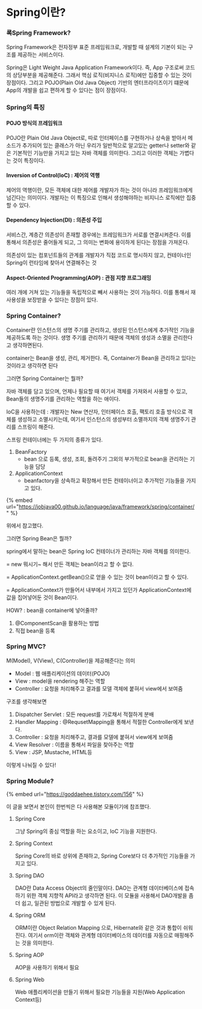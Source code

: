 # Spring이란?

### 록Spring Framework?

Spring Framework은 전자정부 표준 프레임워크로, 개발할 때 설계의 기본이 되는 구조를 제공하는 서비스이다.

Spring은 Light Weight Java Application Framework이다. 즉, App 구조로써 코드의 상당부분을 제공해준다. 그래서 핵심 로직\(비지니스 로직\)에만 집중할 수 있는 것이 장점이다. 그리고 POJO\(Plain Old Java Object\) 기반의 엔터프라이즈이기 떄문에 App의 개발을 쉽고 편하게 할 수 있다는 점이 장점이다.



### Spring의 특징

#### POJO 방식의 프레임워크

POJO란 Plain Old Java Object로, 따로 인터페이스를 구현하거나 상속을 받아서 메소드가 추가되어 있는 클래스가 아닌 우리가 일반적으로 알고있는 getter나 setter와 같은 기본적인 기능만을 가지고 있는 자바 객체를 의미한다. 그리고 이러한 객체는 가볍다는 것이 특징이다.

#### Inversion of Control\(IoC\) : 제어의 역행

제어의 역행이란, 모든 객체에 대한 제어를 개발자가 하는 것이 아니라 프레임워크에게 넘긴다는 의미이다. 개발자는 이 특징으로 인해서 생성해야하는 비지니스 로직에만 집중할 수 있다.

#### Dependency Injection\(DI\) : 의존성 주입

서비스간, 계층간 의존성이 존재할 경우에는 프레임워크가 서로를 연결시켜준다. 이를 통해서 의존성은 줄어들게 되고, 그 의미는 변화에 용이하게 된다는 장점을 가져온다.

의존성이 있는 컴포넌트들의 관계를 개발자가 직접 코드로 명시하지 않고, 컨테이너인 Spring이 런타임에 찾아서 연결해주는 것

#### Aspect-Oriented Programming\(AOP\) : 관점 지향 프로그래밍

여러 개에 거쳐 있는 기능들을 독립적으로 빼서 사용하는 것이 가능하다. 이를 통해서 재사용성을 보장받을 수 있다는 장점이 있다.



### Spring Container?

Container란 인스턴스의 생명 주기를 관리하고, 생성된 인스턴스에게 추가적인 기능을 제공하도록 하는 것이다. 생명 주기를 관리하기 때문에 객체의 생성과 소멸을 관리한다고 생각하면된다.

container는 Bean을 생성, 관리, 제거한다. 즉, Container가 Bean을 관리하고 있다는 것이라고 생각하면 된다

그러면 Spring Container는 뭘까?

자바 객체를 담고 있으며, 언제나 필요할 때 여기서 객체를 가져와서 사용할 수 있고, Bean들의 생명주기를 관리하는 역할을 하는 애이다.

IoC을 사용하는데 : 개발자는 New 연산자, 인터페이스 호출, 팩토리 호출 방식으로 객체를 생성하고 소멸시키는데, 여기서 인스턴스의 생성부터 소멸까지의 객체 생명주기 관리를 스프링이 해준다.

스프링 컨테이너에는 두 가지의 종류가 있다.

1. BeanFactory
   * bean 으로 등록, 생성, 조회, 돌려주기 그외의 부가적으로 bean을 관리하는 기능을 담당
2. ApplicationContext
   * beanfactory을 상속하고 확장해서 만든 컨테이너이고 추가적인 기능들을 가지고 있다.

{% embed url="https://jobjava00.github.io/language/java/framework/spring/container/" %}

위에서 참고했다.

그러면 Spring Bean은 뭘까?

spring에서 말하는 bean은 Spring IoC 컨테이너가 관리하는 자바 객체를 의미한다.

= new 뭐시기~ 해서 만든 객체는 bean이라고 할 수 없다.

= ApplicationContext.getBean\(\)으로 얻을 수 있는 것이 bean이라고 할 수 있다.

= ApplicationContext가 만들어서 내부에서 가지고 있던가 ApplicationContext에 값을 집어넣어둔 것이 Bean이다.

HOW? : bean을 container에 넣어줄까?

1. @ComponentScan을 활용하는 방법
2. 직접 bean을 등록



### Spring MVC?

M\(Model\), V\(View\), C\(Controller\)을 제공해준다는 의미

* Model : 웹 애플리케이션의 데이터\(POJO\)
* View : model을 rendering 해주는 역할
* Controller : 요청을 처리해주고 결과를 모델 객체에 붙혀서 view에서 보여줌

구조를 생각해보면

1. Dispatcher Servlet : 모든 request를 가로채서 적절하게 분배
2. Handler Mapping : @RequsetMapping을 통해서 적절한 Controller에게 보낸다.
3. Controller : 요청을 처리해주고, 결과를 모델에 붙혀서 view에게 보여줌
4. View Resolver : 이름을 통해서 파일을 찾아주는 역할
5. View : JSP, Mustache, HTML등

이렇게 나눠질 수 있다!



### Spring Module?

{% embed url="https://goddaehee.tistory.com/156" %}

이 글을 보면서 본인이 한번씩은 다 사용해본 모듈이기에 참조했다.

1. Spring Core

   그냥 Spring의 중심 역할을 하는 요소이고, IoC 기능을 지원한다.

2. Spring Context

   Spring Core의 바로 상위에 존재하고, Spring Core보다 더 추가적인 기능들을 가지고 있다.

3. Spring DAO

   DAO란 Data Access Object의 줄인말이다. DAO는 관계형 데이터베이스에 접속하기 위한 객체 지향적 API라고 생각하면 된다. 이 모듈을 사용해서 DAO개발을 좀 더 쉽고, 일관된 방법으로 개발할 수 있게 된다.

4. Spring ORM

   ORM이란 Object Relation Mapping 으로, Hibernate와 같은 것과 통합이 쉬워진다. 여기서 orm이란 객체와 관계형 데이터베이스의 데이터를 자동으로 매핑해주는 것을 의미한다.

5. Spring AOP

   AOP을 사용하기 위해서 필요

6. Spring Web

   Web 애플리케이션을 만들기 위해서 필요한 기능들을 지원\(Web Application Context등\)









